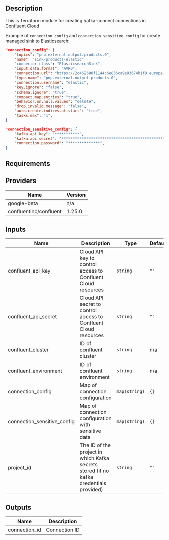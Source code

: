 ## Description

This is Terraform module for creating kafka-connect connections in Confluent Cloud


Example of `connection_config` and `connection_sensitive_config` for create managed sink to Elasticsearch:

```json
"connection_config": {
    "topics": "pnp.external.output.products.0",
    "name": "sink-products-elastic"
    "connector.class": "ElasticsearchSink",
    "input.data.format": "AVRO",
    "connection.url": "https://2c462688f1144c6e836ca9e83674b1f9.europe-west3.gcp.cloud.es.io:9243",
    "type.name": "pnp.external.output.products.0",
    "connection.username": "elastic",
    "key.ignore": "false",
    "schema.ignore": "true",
    "compact.map.entries": "true",
    "behavior.on.null.values": "delete",
    "drop.invalid.message": "false",
    "auto.create.indices.at.start": "true",
    "tasks.max": "1",
}

"connection_sensitive_config": {
    "kafka.api.key": "***********",
    "kafka.api.secret": "*********************************************************",
    "connection.password": "**************",
}
```

## Requirements

## Providers

| Name | Version |
|------|---------|
| google-beta | n/a |
| confluentinc/confluent | 1.25.0 |

## Inputs

| Name | Description | Type | Default | Required |
|------|-------------|------|---------|:--------:|
| confluent\_api\_key | Cloud API key to control access to Confluent Cloud resources | `string` | `""` | no |
| confluent\_api\_secret | Cloud API secret to control access to Confluent Cloud resources | `string` | `""` | no |
| confluent\_cluster | ID of confluent cluster | `string` | n/a | yes |
| confluent\_environment | ID of confluent environment | `string` | n/a | yes |
| connection\_config | Map of connection configuration | `map(string)` | `{}` | no |
| connection\_sensitive\_config | Map of connection configuration with sensitive data | `map(string)` | `{}` | no |
| project\_id | The ID of the project in which Kafka secrets stored (if no kafka credentials provided) | `string` | `""` | no |

## Outputs

| Name | Description |
|------|-------------|
| connection\_id | Connection ID |

